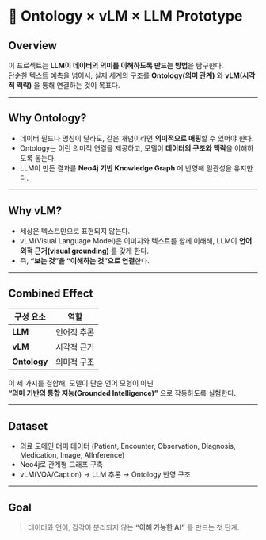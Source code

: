 # 🧠 Ontology × vLM × LLM Prototype

## Overview
이 프로젝트는 **LLM이 데이터의 의미를 이해하도록 만드는 방법**을 탐구한다.  
단순한 텍스트 예측을 넘어서, 실제 세계의 구조를 **Ontology(의미 관계)** 와 **vLM(시각적 맥락)** 을 통해 연결하는 것이 목표다.

---

## Why Ontology?
- 데이터 필드나 명칭이 달라도, 같은 개념이라면 **의미적으로 매핑**할 수 있어야 한다.  
- Ontology는 이런 의미적 연결을 제공하고, 모델이 **데이터의 구조와 맥락**을 이해하도록 돕는다.  
- LLM이 만든 결과를 **Neo4j 기반 Knowledge Graph** 에 반영해 일관성을 유지한다.

---

## Why vLM?
- 세상은 텍스트만으로 표현되지 않는다.  
- vLM(Visual Language Model)은 이미지와 텍스트를 함께 이해해, LLM이 **언어 외적 근거(visual grounding)** 를 갖게 한다.  
- 즉, **“보는 것”을 “이해하는 것”으로 연결**한다.

---

## Combined Effect
| 구성 요소 | 역할 |
|------------|------|
| **LLM** | 언어적 추론 |
| **vLM** | 시각적 근거 |
| **Ontology** | 의미적 구조 |

이 세 가지를 결합해, 모델이 단순 언어 모형이 아닌  
**“의미 기반의 통합 지능(Grounded Intelligence)”** 으로 작동하도록 실험한다.

---

## Dataset
- 의료 도메인 더미 데이터 (Patient, Encounter, Observation, Diagnosis, Medication, Image, AIInference)
- Neo4j로 관계형 그래프 구축  
- vLM(VQA/Caption) → LLM 추론 → Ontology 반영 구조

---

## Goal
> 데이터와 언어, 감각이 분리되지 않는 **“이해 가능한 AI”** 를 만드는 첫 단계.

